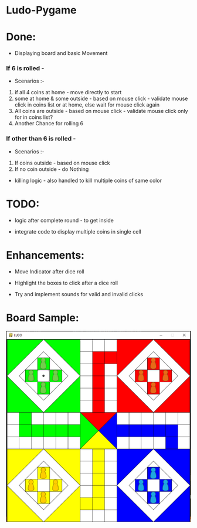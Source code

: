 # Ludo-Pygame

# Done:

* Displaying board and basic Movement

### If 6 is rolled - 
* Scenarios :- 
1. if all 4 coins at home - move directly to start
1. some at home & some outside - based on mouse click - validate mouse click in coins list or at home, else wait for mouse click again
1. All coins are outside - based on mouse click - validate mouse click only for in coins list?
1. Another Chance for rolling 6

### If other than 6 is rolled - 
* Scenarios :-
1. If coins outside - based on mouse click
1. If no coin outside - do Nothing

* killing logic - also handled to kill multiple coins of same color

# TODO:
                
* logic after complete round - to get inside

* integrate code to display multiple coins in single cell

# Enhancements:

* Move Indicator after dice roll

* Highlight the boxes to click after a dice roll

* Try and implement sounds for valid and invalid clicks

# Board Sample:
![Ludo Board with Coins and Dice sample Logo](/assets/screenshot.png)
